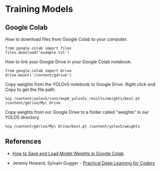# Training Models

## Google Colab

How to download files from Google Colab to your computer.

    from google.colab import files
    files.download('example.txt')

How to link your Google Drive in your Google Colab notebook.

    from google.colab import drive
    drive.mount('/content/gdrive')

Copy weights from the YOLOv5 notebook to Google Drive.  Right click and Copy to get the file path.

    %cp /content/yolov5/runs/exp0_yolov5s_results/weights/best.pt /content/gdrive/My\ Drive

Copy weights from our Google Drive to a folder called "weights" in our YOLO5 directory.

    %cp /content/gdrive/My\ Drive/best.pt /content/yolov5/weights

## References
- [How to Save and Load Model Weights in Google Colab](https://blog.roboflow.com/how-to-save-and-load-weights-in-google-colab/)

- Jeremy Howard, Sylvain Gugger - [Practical Deep Learning for Coders](https://course.fast.ai/)
